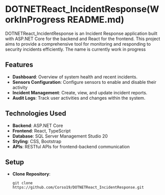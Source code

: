 # DOTNETReact_IncidentResponse(WorkInProgress README.md)

DOTNETReact_IncidentResponse is an Incident Response application built with ASP.NET Core for the backend and React for the frontend. This project aims to provide a comprehensive tool for monitoring and responding to security incidents efficiently. The name is currently work in progress

## Features

- **Dashboard**: Overview of system health and recent incidents.
- **Sensors Configuration**: Configure sensors to enable and disable their activity
- **Incident Management**: Create, view, and update incident reports.
- **Audit Logs**: Track user activities and changes within the system.

## Technologies Used

- **Backend**: ASP.NET Core
- **Frontend**: React, TypeScript
- **Database**: SQL Server Management Studio 20
- **Styling**: CSS, Bootstrap
- **APIs**: RESTful APIs for frontend-backend communication

## Setup

- **Clone Repository**:

  ```
  git clone https://github.com/Corso19/DOTNETReact_IncidentResponse.git
  ```

  

